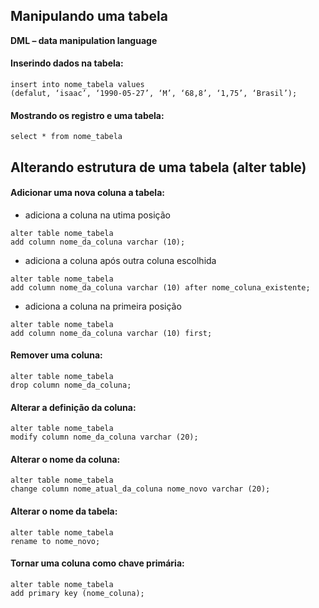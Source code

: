 ## Manipulando uma tabela

**DML – data manipulation language**

#### Inserindo dados na tabela:
```
insert into nome_tabela values
(defalut, ‘isaac’, ‘1990-05-27’, ‘M’, ‘68,8’, ‘1,75’, ‘Brasil’);
```
#### Mostrando os registro e uma tabela:
```
select * from nome_tabela
```
## Alterando estrutura de uma tabela (alter table)

#### Adicionar uma nova coluna a tabela:
* adiciona a coluna na utima posição
```
alter table nome_tabela
add column nome_da_coluna varchar (10);
``` 
* adiciona a coluna após outra coluna escolhida
```
alter table nome_tabela
add column nome_da_coluna varchar (10) after nome_coluna_existente;
```
* adiciona a coluna na primeira posição
```
alter table nome_tabela
add column nome_da_coluna varchar (10) first;
```
#### Remover uma coluna:
```
alter table nome_tabela
drop column nome_da_coluna;
```
#### Alterar a definição da coluna:
```
alter table nome_tabela
modify column nome_da_coluna varchar (20); 
```
#### Alterar o nome da coluna:
```
alter table nome_tabela
change column nome_atual_da_coluna nome_novo varchar (20); 
```
#### Alterar o nome da tabela:
```
alter table nome_tabela
rename to nome_novo;
```
#### Tornar uma coluna como chave primária:
```
alter table nome_tabela
add primary key (nome_coluna);
```
